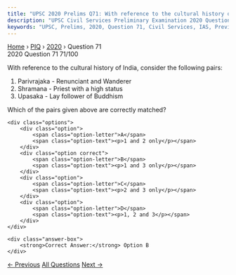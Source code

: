 ```yaml
---
title: "UPSC 2020 Prelims Q71: With reference to the cultural history of India, consider th..."
description: "UPSC Civil Services Preliminary Examination 2020 Question 71 with options and answer"
keywords: "UPSC, Prelims, 2020, Question 71, Civil Services, IAS, Previous Year Questions"
---
```


<nav class="breadcrumb">
    <a href="../../">Home</a>
    <span>›</span>
    <a href="../">PIQ</a>
    <span>›</span>
    <a href="./">2020</a>
    <span>›</span>
    <span>Question 71</span>
</nav>

<div class="question-header">
    <div class="question-meta">
        <span class="year-badge">2020</span>
        <span class="question-number">Question 71</span>
        <span class="progress">71/100</span>
    </div>
    <div class="progress-bar">
        <div class="progress-fill" style="width: 71.0%"></div>
    </div>
</div>

<div class="question-content">
    <div class="question-text">
        <p>With reference to the cultural history of India, consider the following pairs:</p>
<ol>
<li>Parivrajaka - Renunciant and Wanderer</li>
<li>Shramana - Priest with a high status</li>
<li>Upasaka - Lay follower of Buddhism</li>
</ol>
<p>Which of the pairs given above are correctly matched?</p>
    </div>
    
    <div class="options">
        <div class="option">
            <span class="option-letter">A</span>
            <span class="option-text"><p>1 and 2 only</p></span>
        </div>
        <div class="option correct">
            <span class="option-letter">B</span>
            <span class="option-text"><p>1 and 3 only</p></span>
        </div>
        <div class="option">
            <span class="option-letter">C</span>
            <span class="option-text"><p>2 and 3 only</p></span>
        </div>
        <div class="option">
            <span class="option-letter">D</span>
            <span class="option-text"><p>1, 2 and 3</p></span>
        </div>
    </div>

    <div class="answer-box">
        <strong>Correct Answer:</strong> Option B
    </div>
</div>

<div class="question-nav">
    <a href="../q070-with-reference-to-the-indian-economy-consider-the/" class="nav-btn prev">← Previous</a>
    <a href="../" class="nav-btn center">All Questions</a>
    <a href="../q072-with-reference-to-indian-elephants-consider-the-fo/" class="nav-btn next">Next →</a>
</div>
